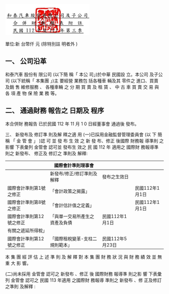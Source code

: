

![0_image_0.png](0_image_0.png)

單位:新 台幣仟 元 (除特別註 明者外 )

## 一、 公司沿革

和泰汽車 股份有 限公司 (以下簡 稱「 本公 司」)於中華 民國設 立。本公司 及子公 司 (以下統稱「 本集團 」)主 要經營 業務包 括各種車 輛及其 零件之 進口、買賣 及銷 售 維修服務 、 各種車輛 之 分 期 買 賣 及 租 賃 、 中 古 車 買 賣 交 易 與 各 項 產 物 保 險 業 務 等。

## 二、 通過財務 報告之 日期及 程序

本合併財 務報告 已於民國 112 年 11 月 1 0 日經董事會 通過後 發布。

三、 新發布及 修訂準 則及解 釋之適 用
(一)已採用金融監督管理委員會 (以 下 簡 稱 「 金 管 會 」 )認 可 並 發 布 生 效 之 新 發 布、修正 後國際 財務報 導準則 之影響 下表彙列 金管會 認可並 發布生 效之 民 國 112 年 適用之 國際財 務報導準 則之 新發布、 修正及 修訂之 準則及 解釋:

|                          | 國際會計準則理事會               |                  |                 |
|--------------------------|----------------------------------|------------------|-----------------|
|                          | 新發布/修正/修訂準則及解釋       | 發布之生效日     |                 |
| 國際會計準則第1號之修正  | 「會計政策之揭露」               |                  | 民國112年1月1日 |
| 國際會計準則第8號之修正  | 「會計估計值之定義」             |                  | 民國112年1月1日 |
| 國際會計準則第12號之修正 | 「與單一交易所產生之資產及負債   | 民國112年1月1日  |                 |
| 有關之遞延所得稅」       |                                  |                  |                 |
| 國際會計準則第12號之修正 | 「國際租稅變革-支柱二規則範本」 | 民國112年5月23日 |                 |

本 集 團 經 評 估 上 述 準 則 及 解 釋 對 本 集 團 財 務 狀 況 與 財 務 績 效 並 無 重 大 影 響。

(二)尚未採用 金管會 認可之 新發布 、修正 後 國際財務 報導準 則之影 響 下表彙列 金管會 認可之 民國 113 年適用 之國際財 務報導 準則之 新發布 、修 正及修訂 之準則 及解釋 :